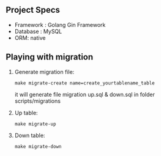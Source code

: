 ## Project Specs

- Framework : Golang Gin Framework
- Database : MySQL
- ORM: native

## Playing with migration

1. Generate migration file:

   ```
   make migrate-create name=create_yourtablename_table
   ```

   it will generate file migration up.sql & down.sql in folder scripts/migrations

2. Up table:

   ```
   make migrate-up
   ```

3. Down table:
   ```
   make migrate-down
   ```
